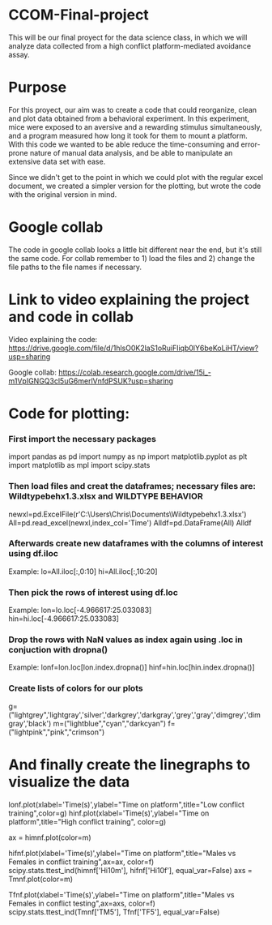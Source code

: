 # CCOM-Final-project
This will be our final proyect for the data science class, in which we will analyze data collected from a high conflict platform-mediated avoidance assay.

# Purpose
For this proyect, our aim was to create a code that could reorganize, clean and plot data obtained from a behavioral experiment. In this experiment, mice were exposed to an aversive and a rewarding stimulus simultaneously, and a program measured how long it took for them to mount a platform. With this code we wanted to be able reduce the time-consuming and error-prone nature of manual data analysis, and be able to manipulate an extensive data set with ease.

Since we didn't get to the point in which we could plot with the regular excel document, we created a simpler version for the plotting, but wrote the code with the original version in mind. 

# Google collab
The code in google collab looks a little bit different near the end, but it's still the same code. For collab remember to 1) load the files and 2) change the file paths to the file names if necessary.

# Link to video explaining the project and code in collab
Video explaining the code: https://drive.google.com/file/d/1hlsO0K2laS1oRuiFIiqb0lY6beKoLiHT/view?usp=sharing

Google collab: https://colab.research.google.com/drive/15i_-m1VpIGNGQ3cl5uG6merlVnfdPSUK?usp=sharing

# Code for plotting:
### First import the necessary packages
import pandas as pd
import numpy as np
import matplotlib.pyplot as plt
import matplotlib as mpl
import scipy.stats


### Then load files and creat the dataframes; necessary files are: Wildtypebehx1.3.xlsx and WILDTYPE BEHAVIOR
newxl=pd.ExcelFile(r'C:\Users\Chris\Documents\Wildtypebehx1.3.xlsx')
All=pd.read_excel(newxl,index_col='Time')
Alldf=pd.DataFrame(All)
Alldf

### Afterwards create new dataframes with the columns of interest using df.iloc
Example:
lo=All.iloc[:,0:10]
hi=All.iloc[:,10:20]

### Then pick the rows of interest using df.loc
Example:
lon=lo.loc[-4.966617:25.033083]
hin=hi.loc[-4.966617:25.033083]

### Drop the rows with NaN values as index again using .loc in conjuction with dropna()
Example:
lonf=lon.loc[lon.index.dropna()]
hinf=hin.loc[hin.index.dropna()]

### Create lists of colors for our plots
g=("lightgrey",'lightgray','silver','darkgrey','darkgray','grey','gray','dimgrey','dimgray','black')
m=("lightblue","cyan","darkcyan")
f=("lightpink","pink","crimson")

# And finally create the linegraphs to visualize the data
lonf.plot(xlabel='Time(s)',ylabel="Time on platform",title="Low conflict training",color=g)
hinf.plot(xlabel='Time(s)',ylabel="Time on platform",title="High conflict training", color=g)

ax = himnf.plot(color=m)

hifnf.plot(xlabel='Time(s)',ylabel="Time on platform",title="Males vs Females in conflict training",ax=ax, color=f)
scipy.stats.ttest_ind(himnf['Hi10m'], hifnf['Hi10f'], equal_var=False)
axs = Tmnf.plot(color=m)

Tfnf.plot(xlabel='Time(s)',ylabel="Time on platform",title="Males vs Females in conflict testing",ax=axs, color=f)
scipy.stats.ttest_ind(Tmnf['TM5'], Tfnf['TF5'], equal_var=False)
